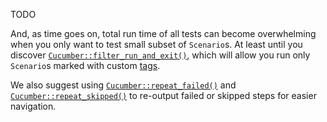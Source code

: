 TODO

And, as time goes on, total run time of all tests can become overwhelming when you only want to test small subset of `Scenario`s. At least until you discover [`Cucumber::filter_run_and_exit()`](https://docs.rs/cucumber/*/cucumber/struct.Cucumber.html#method.filter_run_and_exit), which will allow you run only `Scenario`s marked with custom [tags](https://cucumber.io/docs/cucumber/api/#tags).

We also suggest using [`Cucumber::repeat_failed()`](https://docs.rs/cucumber/*/cucumber/struct.Cucumber.html#method.repeat_failed) and [`Cucumber::repeat_skipped()`](https://docs.rs/cucumber/*/cucumber/struct.Cucumber.html#method.repeat_skipped) to re-output failed or skipped steps for easier navigation.
